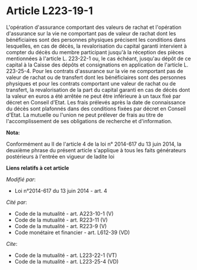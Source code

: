 # Article L223-19-1

L'opération d'assurance comportant des valeurs de rachat et l'opération d'assurance sur la vie ne comportant pas de valeur de
rachat dont les bénéficiaires sont des personnes physiques précisent les conditions dans lesquelles, en cas de décès, la
revalorisation du capital garanti intervient à compter du décès du membre participant jusqu'à la réception des pièces
mentionnées à l'article L. 223-22-1 ou, le cas échéant, jusqu'au dépôt de ce capital à la Caisse des dépôts et consignations
en application de l'article L. 223-25-4. Pour les contrats d'assurance sur la vie ne comportant pas de valeur de rachat ou de
transfert dont les bénéficiaires sont des personnes physiques et pour les contrats comportant une valeur de rachat ou de
transfert, la revalorisation de la part du capital garanti en cas de décès dont la valeur en euros a été arrêtée ne peut être
inférieure à un taux fixé par décret en Conseil d'Etat. Les frais prélevés après la date de connaissance du décès sont
plafonnés dans des conditions fixées par décret en Conseil d'Etat. La mutuelle ou l'union ne peut prélever de frais au titre
de l'accomplissement de ses obligations de recherche et d'information.

**Nota:**

Conformément au II de l'article 4 de la loi n° 2014-617 du 13 juin 2014, la deuxième phrase du présent article s'applique à
tous les faits générateurs postérieurs à l'entrée en vigueur de ladite loi

**Liens relatifs à cet article**

_Modifié par_:

  - Loi n°2014-617 du 13 juin 2014 - art. 4

_Cité par_:

  - Code de la mutualité - art. A223-10-1 (V)
  - Code de la mutualité - art. R223-11 (V)
  - Code de la mutualité - art. R223-9 (V)
  - Code monétaire et financier - art. L612-39 (VD)

_Cite_:

  - Code de la mutualité - art. L223-22-1 (VT)
  - Code de la mutualité - art. L223-25-4 (VD)
